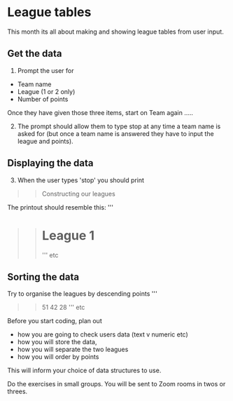 # League tables
This month its all about making and showing league tables from user input. 

## Get the data
1. Prompt the user for 
 - Team name
 - League (1 or 2 only)
 - Number of points

 Once they have given those three items, start on Team again ..... 

 2. The prompt should allow them to type stop at any time a team name is asked for (but once a team name is answered they have to input the league and points).

## Displaying the data

 3. When the user types 'stop' you should print 

 >> Constructing our leagues 
 >>

 The printout should resemble this:
'''
 >> League 1
 >> =========
 >> <Team name> <points>
 >> <Team name> <points>
 >> <Team name> <points>
'''
 etc

## Sorting the data

 Try to organise the leagues by descending points
'''
 >> <Team A> 51
 >> <Team B> 42
 >> <Team C> 28 
'''
 etc

 Before you start coding, plan out 
 - how you are going to check users data (text v numeric etc)
 - how you will store the data,
 - how you will separate the two leagues
 - how you will order by points

 This will inform your choice of data structures to use. 

Do the exercises in small groups. You will be sent to Zoom rooms in twos or threes. 


